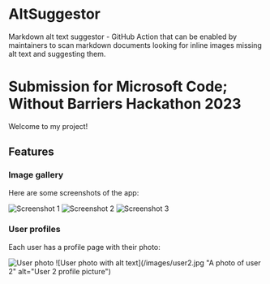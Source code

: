 # AltSuggestor
 Markdown alt text suggestor - GitHub Action that can be enabled by maintainers to scan markdown documents looking for inline images missing alt text and suggesting them. 

# Submission for Microsoft Code; Without Barriers Hackathon 2023

Welcome to my project!

## Features

### Image gallery

Here are some screenshots of the app:

![Screenshot 1](/images/screenshot1.png "A screenshot of the home screen")
![Screenshot 2](/images/screenshot2.png "A screenshot of the settings screen")
![Screenshot 3](/images/screenshot3.png "A screenshot of the profile screen")

### User profiles

Each user has a profile page with their photo:

![User photo](/images/user1.jpg "A photo of user 1")
![User photo with alt text](/images/user2.jpg "A photo of user 2" alt="User 2 profile picture")
